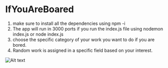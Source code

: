 ﻿# IfYouAreBoared
1. make sure to install all the dependencies using npm -i
2. The app will run in 3000 ports if you run the index.js file using nodemon index.js or node index.js
3. choose the specific category of your work you want to do if you are bored.
4. Random work is assigned in a specific field based on your interest.

![Alt text](/relative/path/to/output.png?raw=true "ScreenShot_Result")

